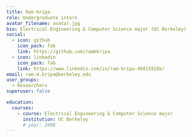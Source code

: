 ```yaml
---
title: Ram Kripa
role: Undergraduate intern
avatar_filename: avatar.jpg
bio: Electrical Engineering & Computer Science major (UC Berkeley)
social:
  - icon: github
    icon_pack: fab
    link: https://github.com/rammkripa
  - icon: linkedin
    icon_pack: fab
    link: https://www.linkedin.com/in/ram-kripa-46815916b/
email: ram.m.kripa@berkeley.edu
user_groups:
  - Researchers
superuser: false

education:
  courses:
    - course: Electrical Engineering & Computer Science major
      institution: UC Berkeley
      # year: 2008
---
```

